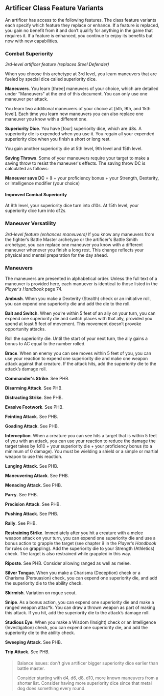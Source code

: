 ## Artificer Class Feature Variants
An artificer has access to the following features. The class feature variants each specify which feature they replace or enhance. If a feature is replaced, you gain no benefit from it and don’t qualify for anything in the game that requires it. If a feature is enhanced, you continue to enjoy its benefits but now with new capabilities.


### Combat Superiority
_3rd-level artificer feature (replaces Steel Defender)_

When you choose this archetype at 3rd level, you learn maneuvers that are fueled by special dice called superiority dice.

**Maneuvers**. You learn [three] maneuvers of your choice, which are detailed under "Maneuvers" at the end of this document. You can only use one maneuver per attack.

You learn two additional maneuvers of your choice at [5th, 9th, and 15th level]. Each time you learn new maneuvers you can also replace one maneuver you know with a different one.

**Superiority Dice**. You have [four] superiority dice, which are d8s. A superiority die is expended when you use it. You regain all your expended superiority dice when you finish a short or long rest. 

You gain another superiority die at 5th level, 9th level and 15th level. 

**Saving Throws**. Some of your maneuvers require your target to make a saving throw to resist the maneuver's effects. The saving throw DC is calculated as follows:

**Maneuver save DC** = 8 + your proficiency bonus + your Strength, Dexterity, or Intelligence modifier (your choice)

#### Improved Combat Superiority
At 9th level, your superiority dice turn into d10s. At 15th level, your superiority dice turn into d12s.

### Maneuver Versatility
_3rd-level feature (enhances maneuvers)_
If you know any maneuvers from the fighter’s Battle Master archetype or the artificer's Battle Smith archetype, you can replace one maneuver you know with a different maneuver whenever you finish a long rest. This change reflects your physical and mental preparation for the day ahead.

   
### Maneuvers
The maneuvers are presented in alphabetical order. Unless the full text of a maneuver is provided here, each manuever is identical to those listed in the _Player's Handbook_ page 74.

**Ambush**. When you make a Dexterity (Stealth) check or an initiative roll, you can expend one superiority die and add the die to the roll.

**Bait and Switch**. When you’re within 5 feet of an ally on your turn, you can expend one superiority die and switch places with that ally, provided you spend at least 5 feet of movement. This movement doesn’t provoke opportunity attacks.

Roll the superiority die. Until the start of your next turn, the ally gains a bonus to AC equal to the number rolled.

**Brace**. When an enemy you can see moves within 5 feet of you, you can use your reaction to expend one superiority die and make one weapon attack against that creature. If the attack hits, add the superiority die to the attack’s damage roll.


**Commander's Strike**. See PHB.

**Disarming Attack**. See PHB.

**Distracting Strike**. See PHB.

**Evasive Footwork**. See PHB.

**Feinting Attack**. See PHB.

**Goading Attack**. See PHB.

**Interception**. When a creature you can see hits a target that is within 5 feet of you with an attack, you can use your reaction to reduce the damage the target takes by 1d10 + your superiority die + your proficiency bonus (to a minimum of 0 damage). You must be wielding a shield or a simple or martial weapon to use this reaction.

**Lunging Attack**. See PHB.

**Maneuvering Attack**. See PHB.

**Menacing Attack**. See PHB.

**Parry**. See PHB.

**Precision Attack**. See PHB.

**Pushing Attack**. See PHB.

**Rally**. See PHB.

**Restraining Strike**. Immediately after you hit a creature with a melee weapon attack on your turn, you can expend one superiority die and use a bonus action to grapple the target (see chapter 9 in the _Player’s Handbook_ for rules on grappling). Add the superiority die to your Strength (Athletics) check. The target is also restrained while grappled in this way.

**Riposte**. See PHB. Consider allowing ranged as well as melee.

**Silver Tongue**. When you make a Charisma (Deception) check or a Charisma (Persuasion) check, you can expend one superiority die, and add the superiority die to the ability check.

**Skirmish**. Variation on rogue scout.

**Snipe**. As a bonus action, you can expend one superiority die and make a ranged weapon attac*k. You can draw a thrown weapon as part of making this attack. If you hit, add the superiority die to the attack’s damage roll.

**Studious Eye**. When you make a Wisdom (Insight) check or an Intelligence (Investigation) check, you can expend one superiority die, and add the superiority die to the ability check.

**Sweeping Attack**. See PHB.

**Trip Attack**. See PHB. 

<div style='margin-top:20px'></div-->


> Balance issues: don't give artificer bigger superiority dice earlier than battle master. 
> 
> Consider starting with d4, d6, d8, d10, more known maneuvers from a shorter list. Consider having more superiority dice since that metal dog does something every round.

